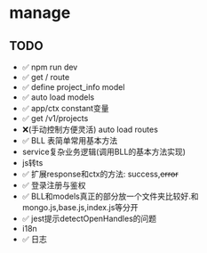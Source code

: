 # manage

## TODO
-  ✅ npm run dev
-  ✅ get / route
-  ✅ define project_info model
-  ✅ auto load models
-  ✅ app/ctx constant变量
-  ✅ get /v1/projects 
-  ❌(手动控制方便灵活) auto load routes
-  ✅ BLL 表简单常用基本方法
-  service复杂业务逻辑(调用BLL的基本方法实现)
-  js转ts
-  ✅ 扩展response和ctx的方法: success,~~error~~
-  ✅ 登录注册与鉴权
-  ✅ BLL和models真正的部分放一个文件夹比较好.和mongo.js,base.js,index.js等分开
-  ✅ jest提示detectOpenHandles的问题
-  i18n
-  ✅ 日志